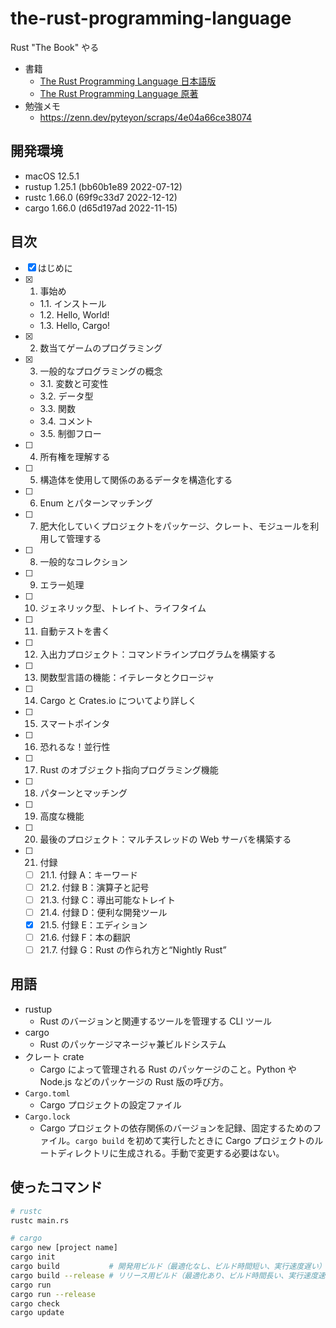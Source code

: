 # the-rust-programming-language

Rust "The Book" やる

- 書籍
  - [The Rust Programming Language 日本語版](https://doc.rust-jp.rs/book-ja/)
  - [The Rust Programming Language 原著](https://doc.rust-lang.org/book/title-page.html)
- 勉強メモ
  - https://zenn.dev/pyteyon/scraps/4e04a66ce38074

## 開発環境

- macOS 12.5.1
- rustup 1.25.1 (bb60b1e89 2022-07-12)
- rustc 1.66.0 (69f9c33d7 2022-12-12)
- cargo 1.66.0 (d65d197ad 2022-11-15)

## 目次

- [x] はじめに
- [x] 1. 事始め
  - 1.1. インストール
  - 1.2. Hello, World!
  - 1.3. Hello, Cargo!
- [x] 2. 数当てゲームのプログラミング
- [x] 3. 一般的なプログラミングの概念
  - 3.1. 変数と可変性
  - 3.2. データ型
  - 3.3. 関数
  - 3.4. コメント
  - 3.5. 制御フロー
- [ ] 4. 所有権を理解する
- [ ] 5. 構造体を使用して関係のあるデータを構造化する
- [ ] 6. Enum とパターンマッチング
- [ ] 7. 肥大化していくプロジェクトをパッケージ、クレート、モジュールを利用して管理する
- [ ] 8. 一般的なコレクション
- [ ] 9. エラー処理
- [ ] 10. ジェネリック型、トレイト、ライフタイム
- [ ] 11. 自動テストを書く
- [ ] 12. 入出力プロジェクト：コマンドラインプログラムを構築する
- [ ] 13. 関数型言語の機能：イテレータとクロージャ
- [ ] 14. Cargo と Crates.io についてより詳しく
- [ ] 15. スマートポインタ
- [ ] 16. 恐れるな！並行性
- [ ] 17. Rust のオブジェクト指向プログラミング機能
- [ ] 18. パターンとマッチング
- [ ] 19. 高度な機能
- [ ] 20. 最後のプロジェクト：マルチスレッドの Web サーバを構築する
- [ ] 21. 付録
  - [ ] 21.1. 付録 A：キーワード
  - [ ] 21.2. 付録 B：演算子と記号
  - [ ] 21.3. 付録 C：導出可能なトレイト
  - [ ] 21.4. 付録 D：便利な開発ツール
  - [x] 21.5. 付録 E：エディション
  - [ ] 21.6. 付録 F：本の翻訳
  - [ ] 21.7. 付録 G：Rust の作られ方と“Nightly Rust”

## 用語

- rustup
  - Rust のバージョンと関連するツールを管理する CLI ツール
- cargo
  - Rust のパッケージマネージャ兼ビルドシステム
- クレート crate
  - Cargo によって管理される Rust のパッケージのこと。Python や Node.js などのパッケージの Rust 版の呼び方。
- `Cargo.toml`
  - Cargo プロジェクトの設定ファイル
- `Cargo.lock`
  - Cargo プロジェクトの依存関係のバージョンを記録、固定するためのファイル。`cargo build` を初めて実行したときに Cargo プロジェクトのルートディレクトリに生成される。手動で変更する必要はない。

## 使ったコマンド

```sh
# rustc
rustc main.rs

# cargo
cargo new [project name]
cargo init
cargo build           # 開発用ビルド（最適化なし、ビルド時間短い、実行速度遅い）
cargo build --release # リリース用ビルド（最適化あり、ビルド時間長い、実行速度速い）
cargo run
cargo run --release
cargo check
cargo update
```
